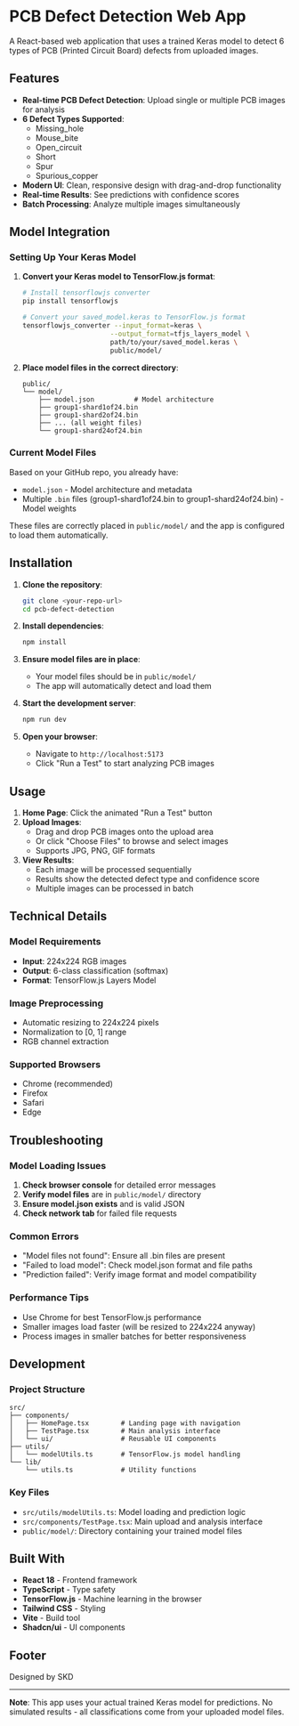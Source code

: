 # PCB Defect Detection Web App

A React-based web application that uses a trained Keras model to detect 6 types of PCB (Printed Circuit Board) defects from uploaded images.

## Features

- **Real-time PCB Defect Detection**: Upload single or multiple PCB images for analysis
- **6 Defect Types Supported**:
  - Missing_hole
  - Mouse_bite
  - Open_circuit
  - Short
  - Spur
  - Spurious_copper
- **Modern UI**: Clean, responsive design with drag-and-drop functionality
- **Real-time Results**: See predictions with confidence scores
- **Batch Processing**: Analyze multiple images simultaneously

## Model Integration

### Setting Up Your Keras Model

1. **Convert your Keras model to TensorFlow.js format**:
   ```bash
   # Install tensorflowjs converter
   pip install tensorflowjs
   
   # Convert your saved_model.keras to TensorFlow.js format
   tensorflowjs_converter --input_format=keras \
                         --output_format=tfjs_layers_model \
                         path/to/your/saved_model.keras \
                         public/model/
   ```

2. **Place model files in the correct directory**:
   ```
   public/
   └── model/
       ├── model.json          # Model architecture
       ├── group1-shard1of24.bin
       ├── group1-shard2of24.bin
       ├── ... (all weight files)
       └── group1-shard24of24.bin
   ```

### Current Model Files

Based on your GitHub repo, you already have:
- `model.json` - Model architecture and metadata
- Multiple `.bin` files (group1-shard1of24.bin to group1-shard24of24.bin) - Model weights

These files are correctly placed in `public/model/` and the app is configured to load them automatically.

## Installation

1. **Clone the repository**:
   ```bash
   git clone <your-repo-url>
   cd pcb-defect-detection
   ```

2. **Install dependencies**:
   ```bash
   npm install
   ```

3. **Ensure model files are in place**:
   - Your model files should be in `public/model/`
   - The app will automatically detect and load them

4. **Start the development server**:
   ```bash
   npm run dev
   ```

5. **Open your browser**:
   - Navigate to `http://localhost:5173`
   - Click "Run a Test" to start analyzing PCB images

## Usage

1. **Home Page**: Click the animated "Run a Test" button
2. **Upload Images**: 
   - Drag and drop PCB images onto the upload area
   - Or click "Choose Files" to browse and select images
   - Supports JPG, PNG, GIF formats
3. **View Results**: 
   - Each image will be processed sequentially
   - Results show the detected defect type and confidence score
   - Multiple images can be processed in batch

## Technical Details

### Model Requirements
- **Input**: 224x224 RGB images
- **Output**: 6-class classification (softmax)
- **Format**: TensorFlow.js Layers Model

### Image Preprocessing
- Automatic resizing to 224x224 pixels
- Normalization to [0, 1] range
- RGB channel extraction

### Supported Browsers
- Chrome (recommended)
- Firefox
- Safari
- Edge

## Troubleshooting

### Model Loading Issues
1. **Check browser console** for detailed error messages
2. **Verify model files** are in `public/model/` directory
3. **Ensure model.json exists** and is valid JSON
4. **Check network tab** for failed file requests

### Common Errors
- "Model files not found": Ensure all .bin files are present
- "Failed to load model": Check model.json format and file paths
- "Prediction failed": Verify image format and model compatibility

### Performance Tips
- Use Chrome for best TensorFlow.js performance
- Smaller images load faster (will be resized to 224x224 anyway)
- Process images in smaller batches for better responsiveness

## Development

### Project Structure
```
src/
├── components/
│   ├── HomePage.tsx        # Landing page with navigation
│   ├── TestPage.tsx        # Main analysis interface
│   └── ui/                 # Reusable UI components
├── utils/
│   └── modelUtils.ts       # TensorFlow.js model handling
└── lib/
    └── utils.ts            # Utility functions
```

### Key Files
- `src/utils/modelUtils.ts`: Model loading and prediction logic
- `src/components/TestPage.tsx`: Main upload and analysis interface
- `public/model/`: Directory containing your trained model files

## Built With

- **React 18** - Frontend framework
- **TypeScript** - Type safety
- **TensorFlow.js** - Machine learning in the browser
- **Tailwind CSS** - Styling
- **Vite** - Build tool
- **Shadcn/ui** - UI components

## Footer

Designed by SKD

---

**Note**: This app uses your actual trained Keras model for predictions. No simulated results - all classifications come from your uploaded model files.
